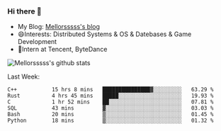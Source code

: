 ### Hi there 👋

- My Blog: [Mellorsssss's blog](https://mellorsssss.com/)
- 😄Interests: Distributed Systems & OS & Datebases & Game Development
- 🤔Intern at Tencent, ByteDance


![Mellorsssss's github stats](https://github-readme-stats.vercel.app/api?username=Mellorsssss&show_icons=true&theme=radical)

<!-- ![Top Langs](https://github-readme-stats.vercel.app/api/top-langs/?username=anuraghazra&hide=javascript,html,typescript,css,glsl) -->

<!--
**Mellorsssss/Mellorsssss** is a ✨ _special_ ✨ repository because its `README.md` (this file) appears on your GitHub profile.

Here are some ideas to get you started:

- 🔭 I’m currently working on ...
- 🌱 I’m currently learning ...
- 👯 I’m looking to collaborate on ...
- 🤔 I’m looking for help with ...
- 💬 Ask me about ...
- 📫 How to reach me: ...
- 😄 Pronouns: ...
- ⚡ Fun fact: ...
-->

Last Week:
<!--START_SECTION:waka-->

```text
C++           15 hrs 8 mins   ███████████████▓░░░░░░░░░   63.29 %
Rust          4 hrs 45 mins   █████░░░░░░░░░░░░░░░░░░░░   19.93 %
C             1 hr 52 mins    ██░░░░░░░░░░░░░░░░░░░░░░░   07.81 %
SQL           43 mins         ▓░░░░░░░░░░░░░░░░░░░░░░░░   03.03 %
Bash          20 mins         ▒░░░░░░░░░░░░░░░░░░░░░░░░   01.45 %
Python        18 mins         ▒░░░░░░░░░░░░░░░░░░░░░░░░   01.32 %
```

<!--END_SECTION:waka-->
